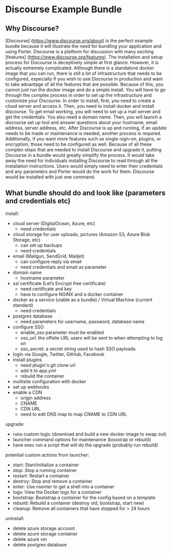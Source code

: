 # Discourse Example Bundle

## Why Discourse?
[Discourse] (https://www.discourse.org/about) is the perfect example bundle because it will illustrate the need for bundling your application and using Porter. Discourse is a platform for discussion with many exciting [features] (https://www.discourse.org/features). The installation and setup process for Discourse is deceptively simple at first glance. However, it is actually extremely complicated. Although there is a standalone docker image that you can run, there is still a lot of infrastructure that needs to be configured, especially if you wish to use Discourse in production and want to take advantage of all the features that are possible. Because of this, you cannot just run the docker image and do a simple install. You will have to go through the complex process in order to set up the infrastructure and customize your Discourse. In order to install, first, you need to create a cloud server and access it. Then, you need to install docker and install discourse. To get email working, you will need to set up a mail server and get the credentials. You also need a domain name. Then, you will launch a discourse set up tool and answer questions about your hostname, email address, server address, etc. After Discourse is up and running, if an update needs to be made or maintenance is needed, another process is required. Additionally, if you want more features such as single-sign-on, plugins, or encryption, those need to be configured as well. Because of all these complex steps that are needed to install Discourse and upgrade it, putting Discourse in a bundle would greatly simplify the process. It would take away the need for individuals installing Discourse to read through all the installation instructions. Users would simply need to enter their credentials and any parameters and Porter would do the work for them. Discourse would be installed with just one command.

## What bundle should do and look like (parameters and credentials etc)
install:
* cloud server (DigitalOcean, Azure, etc)
    - need credentials 
* cloud storage for user uploads, pictures (Amazon S3, Azure Blob Storage, etc)
    - can set up backups 
    - need credentials
* email (Mailgun, SendGrid, Mailjet)
    - can configure reply via email
    - need credentials and email as parameter
* domain name
    - hostname parameter
* ssl certificate (Let’s Encrypt free certificate) 
    - need certificate and key
    - have to configure NGINX and a docker container
* docker as a service (viable as a bundle) / Virtual Machine (current standard)
    - need credentials
* postgres database
    - need parameters for username, password, database name
* configure SSO
    - enable_sso parameter must be enabled
    - sso_url: the offsite URL users will be sent to when attempting to log on
    - sso_secret: a secret string used to hash SSO payloads
* login via Google, Twitter, GitHub, Facebook
* install plugins
    - need plugin's git clone url 
    - add it to app.yml
    - rebuild the container
* multisite configuration with docker
* set up webhooks
* enable a CDN 
    - origin address
    - CNAME
    - CDN URL
    - need to edit DNS map to map CNAME to CDN URL

upgrade:
- runs custom logic (download and build a new docker image to swap out)
- launcher command options for maintenance (boostrap or rebuild)
- have exec run a script that will do the upgrade (probably run rebuild)

potential custom actions from launcher:
* start:      Start/initialize a container
* stop:       Stop a running container
* restart:    Restart a container
* destroy:    Stop and remove a container
* enter:      Use nsenter to get a shell into a container
* logs:       View the Docker logs for a container
* bootstrap:  Bootstrap a container for the config based on a template
* rebuild:    Rebuild a container (destroy old, bootstrap, start new)
* cleanup:    Remove all containers that have stopped for > 24 hours

uninstall:
* delete azure storage account
* delete azure storage container
* delete azure vm
* delete postgres database
